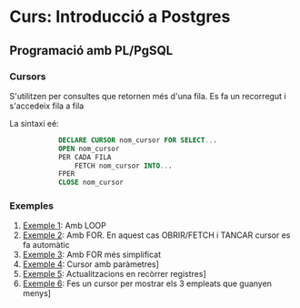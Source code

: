 # Curs: Introducció a Postgres

## Programació amb PL/PgSQL

### Cursors

S'utilitzen per consultes que retornen més d'una fila. Es fa un recorregut i s'accedeix fila a fila 

La sintaxi eé:
```sql    
            DECLARE CURSOR nom_cursor FOR SELECT...
            OPEN nom_cursor
            PER CADA FILA 
                FETCH nom_cursor INTO...
            FPER
            CLOSE nom_cursor
```            

### Exemples

1. [Exemple 1](./code/cursor1.sql): Amb LOOP
2. [Exemple 2](./code/cursor2.sql): Amb FOR. En aquest cas OBRIR/FETCH i TANCAR cursor es fa automàtic
3. [Exemple 3](./code/cursor3.sql): Amb FOR més simplificat
4. [Exemple 4](./code/cursor4.sql): Cursor amb paràmetres]
5. [Exemple 5](./code/cursor5.sql): Actualitzacions en recòrrer registres]
6. [Exemple 6](./code/cursor5b.sql): Fes un cursor per mostrar els 3 empleats que guanyen menys]


